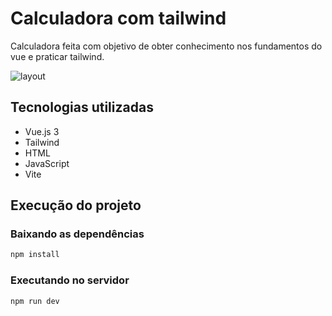 # Calculadora com tailwind

Calculadora feita com objetivo de obter conhecimento nos fundamentos do vue e praticar tailwind.

![layout]('./src/assets/layout.png')

## Tecnologias utilizadas
- Vue.js 3
- Tailwind
- HTML
- JavaScript
- Vite

## Execução do projeto

### Baixando as dependências

```sh
npm install
```

### Executando no servidor

```sh
npm run dev
```


